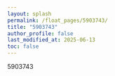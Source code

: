 ```yaml
---
layout: splash
permalink: /float_pages/5903743/
title: "5903743"
author_profile: false
last_modified_at: 2025-06-13
toc: false
---
```

 
5903743
